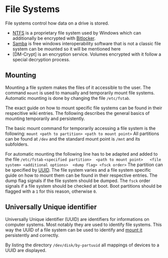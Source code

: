 # File Systems

File systems control how data on a drive is stored.

- [NTFS](./ntfs.md) is a proprietary file system used by Windows which can
  additionally be encrypted with [Bitlocker](./dislocker.md).
- [Samba](./samba.md) is free windows interoperability software that is not a
  classic file system can be mounted so it will be mentioned here
- [DM-Crypt] is an encryption service. Volumes encrypted with it follow a
  special decryption process.


## Mounting

Mounting a file system makes the files of it accessible to the user.
The command `mount` is used to manually and temporarily mount file systems.
Automatic mounting is done by changing the file `/etc/fstab`.

The exact guide on how to mount specific file systems can be found in their
respecitive wiki entries.
The following describes the general basics of mounting temporarily and
persistently.

The basic mount command for temporarily accessing a file system is the
following:
`mount <path to partition> <path to mount point>`
All partitions can be found at `/dev` and the standard mount point is `/mnt` and
its subfolders.

For automatic mounting the following line has to be adapted and added to the
file `/etc/fstab`
`<specified partition>	<path to mount point>   <file system> <additional options>  <dump flag> <fsck order>`
The partition can be specified by [UUID](#universally-unique-identifier).
The file system varies and a file system specific guide on how to mount them
can be found in their respective entries.
The dump flag signals if the file system should be dumped.
The `fsck` order signals if a file system should be checked at boot.
Boot partitions should be flagged with a `1` for this reason, otherwise `0`.

## Universally Unique identifier

Universally Unique identifier (UUID) are identifiers for informations on
computer systems.
Most notably they are used to identify file systems.
This way the UUID of a file system can be used to identify and
[mount it](#mounting) persistently and correctly.

By listing the directory `/dev/disk/by-partuuid` all mappings of devices to a
UUID are displayed.

